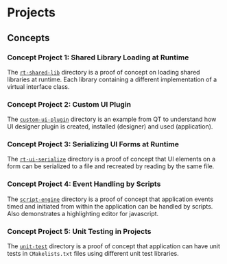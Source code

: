 # Projects

## Concepts

### Concept Project 1: Shared Library Loading at Runtime

The [`rt-shared-lib`](concept/rt-shared-lib) directory is a proof of
concept on loading shared libraries at runtime.
Each library containing a different implementation of a virtual interface class.

### Concept Project 2: Custom UI Plugin

The [`custom-ui-plugin`](concept/custom-ui-plugin) directory is an example from QT to understand how UI
designer plugin is created, installed (designer) and used (application).

### Concept Project 3: Serializing UI Forms at Runtime

The [`rt-ui-serialize`](concept/rt-ui-serialize) directory is a proof of
concept that UI elements on a form can be serialized to a file and
recreated by reading by the same file.

### Concept Project 4: Event Handling by Scripts

The [`script-engine`](concept/script-engine) directory is a proof of concept that application
events timed and initiated from within the application can be handled by scripts.
Also demonstrates a highlighting editor for javascript.

### Concept Project 5: Unit Testing in Projects

The [`unit-test`](concept/unit-test) directory is a proof of concept that application
can have unit tests in `CMakelists.txt` files using different unit test libraries.

